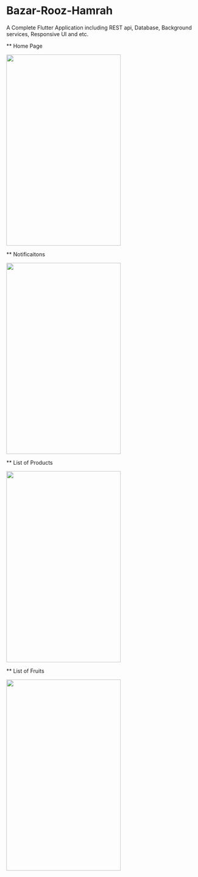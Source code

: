 # Bazar-Rooz-Hamrah
A Complete Flutter Application including REST api, Database, Background services, Responsive UI and etc.

** Home Page




<img src="https://github.com/alifarahani1998/Bazar-Rooz-Hamrah/blob/master/Demo/Screenshot_1587148256.png" data-canonical-src="https://github.com/alifarahani1998/Bazar-Rooz-Hamrah/blob/master/Demo/Screenshot_1587148256.png" width="300" height="500" />




** Notificaitons




<img src="https://github.com/alifarahani1998/Bazar-Rooz-Hamrah/blob/master/Demo/Screenshot_1587148301.png" data-canonical-src="https://github.com/alifarahani1998/Bazar-Rooz-Hamrah/blob/master/Demo/Screenshot_1587148301.png" width="300" height="500" />

** List of Products




<img src="https://github.com/alifarahani1998/Bazar-Rooz-Hamrah/blob/master/Demo/Screenshot_1587148291.png" data-canonical-src="https://github.com/alifarahani1998/Bazar-Rooz-Hamrah/blob/master/Demo/Screenshot_1587148291.png" width="300" height="500" />




** List of Fruits




<img src="https://github.com/alifarahani1998/Bazar-Rooz-Hamrah/blob/master/Demo/Screenshot_1587148333.png" data-canonical-src="https://github.com/alifarahani1998/Bazar-Rooz-Hamrah/blob/master/Demo/Screenshot_1587148333.png" width="300" height="500" />
